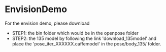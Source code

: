 # EnvisionDemo
For the envision demo, please download 

* STEP1: the bin folder which would be in the openpose folder
* STEP2: the 135 model by following the link 'download_135model' and place the 'pose_iter_XXXXXX.caffemodel' in the pose/body_135/ folder.

 
